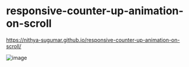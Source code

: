 # responsive-counter-up-animation-on-scroll
https://nithya-sugumar.github.io/responsive-counter-up-animation-on-scroll/

![image](https://user-images.githubusercontent.com/103504901/208602891-821599eb-b751-4e3e-9d08-6dd109bdedc2.png)
